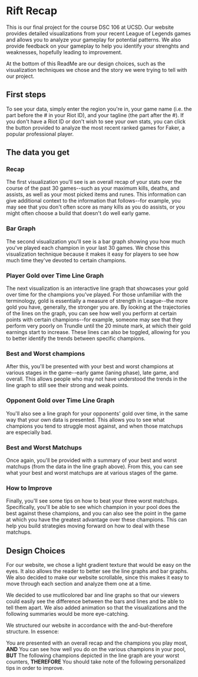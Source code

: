 # Rift Recap

This is our final project for the course DSC 106 at UCSD. Our website provides detailed visualizations from your recent League of Legends games and allows you to analyze your gameplay for potential patterns. We also provide feedback on your gameplay to help you identify your strenghts and weaknesses, hopefully leading to improvement.

At the bottom of this ReadMe are our design choices, such as the visualization techniques we chose and the story we were trying to tell with our project.

## First steps

To see your data, simply enter the region you're in, your game name (i.e. the part before the # in your Riot ID), and your tagline (the part after the #). If you don't have a Riot ID or don't wish to see your own stats, you can click the button provided to analyze the most recent ranked games for Faker, a popular professional player.

## The data you get


### Recap
The first visualization you'll see is an overall recap of your stats over the course of the past 30 games--such as your maximum kills, deaths, and assists, as well as your most picked items and runes. This information can give additional context to the information that follows--for example, you may see that you don't often score as many kills as you do assists, or you might often choose a build that doesn't do well early game.


### Bar Graph

The second visualization you'll see is a bar graph showing you how much you've played each champion in your last 30 games. We chose this visualization technique because it makes it easy for players to see how much time they've devoted to certain champions.

### Player Gold over Time Line Graph

The next visualization is an interactive line graph that showcases your gold over time for the champions you've played. For those unfamiliar with the terminology, gold is essentially a measure of strength in League--the more gold you have, generally, the stronger you are. By looking at the trajectories of the lines on the graph, you can see how well you perform at certain points with certain champions--for example, someone may see that they perform very poorly on Trundle until the 20 minute mark, at which their gold earnings start to increase. These lines can also be toggled, allowing for you to better identify the trends between specific champions.

### Best and Worst champions

After this, you'll be presented with your best and worst champions at various stages in the game--early game (laning phase), late game, and overall. This allows people who may not have understood the trends in the line graph to still see their strong and weak points.

### Opponent Gold over Time Line Graph

You'll also see a line graph for your opponents' gold over time, in the same way that your own data is presented. This allows you to see what champions you tend to struggle most against, and when those matchups are especially bad.

### Best and Worst Matchups

Once again, you'll be provided with a summary of your best and worst matchups (from the data in the line graph above). From this, you can see what your best and worst matchups are at various stages of the game.

### How to Improve

Finally, you'll see some tips on how to beat your three worst matchups. Specifically, you'll be able to see which champion in your pool does the best against these champions, and you can also see the point in the game at which you have the greatest advantage over these champions. This can help you build strategies moving forward on how to deal with these matchups.

## Design Choices

For our website, we chose a light gradient texture that would be easy on the eyes. It also allows the reader to better see the line graphs and bar graphs. We also decided to make our website scrollable, since this makes it easy to move through each section and analyze them one at a time.

We decided to use mutlicolored bar and line graphs so that our viewers could easily see the difference between the bars and lines and be able to tell them apart. We also added animation so that the visualizations and the following summaries would be more eye-catching.

We structured our website in accordance with the and-but-therefore structure. In essence:

You are presented with an overall recap and the champions you play most, **AND**
You can see how well you do on the various champions in your pool, **BUT**
The following champions depicted in the line graph are your worst counters, **THEREFORE**
You should take note of the following personalized tips in order to improve.




